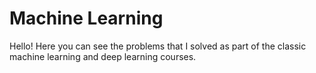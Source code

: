 # Machine Learning
 Hello! Here you can see the problems that I solved as part of the classic machine learning and deep learning courses.
